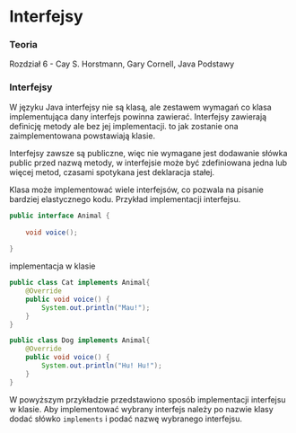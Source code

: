 # Interfejsy

### Teoria

Rozdział 6 - Cay S. Horstmann, Gary Cornell, Java Podstawy

### Interfejsy

W języku Java interfejsy nie są klasą, ale zestawem wymagań co klasa implementująca dany interfejs powinna zawierać. Interfejsy zawierają definicję metody ale bez jej implementacji. to jak zostanie ona zaimplementowana powstawiają klasie.&#x20;

Interfejsy zawsze są publiczne, więc nie wymagane jest dodawanie słówka public przed nazwą metody, w interfejsie może być zdefiniowana jedna lub więcej metod, czasami spotykana jest deklaracja stałej.&#x20;

Klasa może implementować wiele interfejsów, co pozwala na pisanie bardziej elastycznego kodu. Przykład implementacji interfejsu.

```java
public interface Animal {
    
    void voice();
    
}
```

implementacja w klasie

```java
public class Cat implements Animal{
    @Override
    public void voice() {
        System.out.println("Mau!");
    }
}

public class Dog implements Animal{
    @Override
    public void voice() {
        System.out.println("Hu! Hu!");
    }
}

```

W powyższym przykładzie przedstawiono sposób implementacji interfejsu w klasie. Aby implementować wybrany interfejs należy po nazwie klasy dodać słówko `implements` i  podać nazwę wybranego interfejsu.&#x20;



